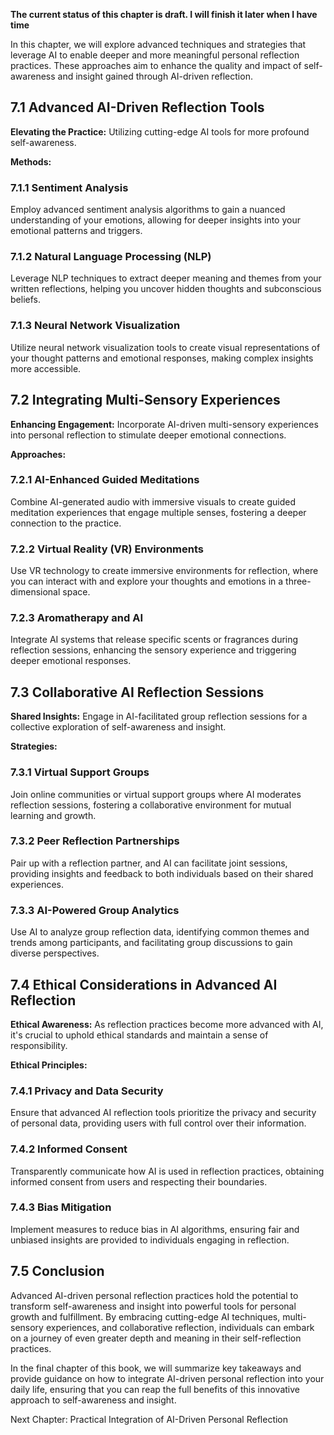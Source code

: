 **The current status of this chapter is draft. I will finish it later when I have time**

In this chapter, we will explore advanced techniques and strategies that leverage AI to enable deeper and more meaningful personal reflection practices. These approaches aim to enhance the quality and impact of self-awareness and insight gained through AI-driven reflection.

7.1 Advanced AI-Driven Reflection Tools
---------------------------------------

**Elevating the Practice:** Utilizing cutting-edge AI tools for more profound self-awareness.

**Methods:**

### 7.1.1 Sentiment Analysis

Employ advanced sentiment analysis algorithms to gain a nuanced understanding of your emotions, allowing for deeper insights into your emotional patterns and triggers.

### 7.1.2 Natural Language Processing (NLP)

Leverage NLP techniques to extract deeper meaning and themes from your written reflections, helping you uncover hidden thoughts and subconscious beliefs.

### 7.1.3 Neural Network Visualization

Utilize neural network visualization tools to create visual representations of your thought patterns and emotional responses, making complex insights more accessible.

7.2 Integrating Multi-Sensory Experiences
-----------------------------------------

**Enhancing Engagement:** Incorporate AI-driven multi-sensory experiences into personal reflection to stimulate deeper emotional connections.

**Approaches:**

### 7.2.1 AI-Enhanced Guided Meditations

Combine AI-generated audio with immersive visuals to create guided meditation experiences that engage multiple senses, fostering a deeper connection to the practice.

### 7.2.2 Virtual Reality (VR) Environments

Use VR technology to create immersive environments for reflection, where you can interact with and explore your thoughts and emotions in a three-dimensional space.

### 7.2.3 Aromatherapy and AI

Integrate AI systems that release specific scents or fragrances during reflection sessions, enhancing the sensory experience and triggering deeper emotional responses.

7.3 Collaborative AI Reflection Sessions
----------------------------------------

**Shared Insights:** Engage in AI-facilitated group reflection sessions for a collective exploration of self-awareness and insight.

**Strategies:**

### 7.3.1 Virtual Support Groups

Join online communities or virtual support groups where AI moderates reflection sessions, fostering a collaborative environment for mutual learning and growth.

### 7.3.2 Peer Reflection Partnerships

Pair up with a reflection partner, and AI can facilitate joint sessions, providing insights and feedback to both individuals based on their shared experiences.

### 7.3.3 AI-Powered Group Analytics

Use AI to analyze group reflection data, identifying common themes and trends among participants, and facilitating group discussions to gain diverse perspectives.

7.4 Ethical Considerations in Advanced AI Reflection
----------------------------------------------------

**Ethical Awareness:** As reflection practices become more advanced with AI, it's crucial to uphold ethical standards and maintain a sense of responsibility.

**Ethical Principles:**

### 7.4.1 Privacy and Data Security

Ensure that advanced AI reflection tools prioritize the privacy and security of personal data, providing users with full control over their information.

### 7.4.2 Informed Consent

Transparently communicate how AI is used in reflection practices, obtaining informed consent from users and respecting their boundaries.

### 7.4.3 Bias Mitigation

Implement measures to reduce bias in AI algorithms, ensuring fair and unbiased insights are provided to individuals engaging in reflection.

7.5 Conclusion
--------------

Advanced AI-driven personal reflection practices hold the potential to transform self-awareness and insight into powerful tools for personal growth and fulfillment. By embracing cutting-edge AI techniques, multi-sensory experiences, and collaborative reflection, individuals can embark on a journey of even greater depth and meaning in their self-reflection practices.

In the final chapter of this book, we will summarize key takeaways and provide guidance on how to integrate AI-driven personal reflection into your daily life, ensuring that you can reap the full benefits of this innovative approach to self-awareness and insight.

Next Chapter: Practical Integration of AI-Driven Personal Reflection
